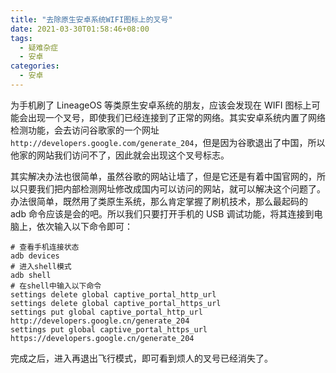 ```yaml
---
title: "去除原生安卓系统WIFI图标上的叉号"
date: 2021-03-30T01:58:46+08:00
tags:
  - 疑难杂症
  - 安卓
categories:
  - 安卓
---
```


为手机刷了 LineageOS 等类原生安卓系统的朋友，应该会发现在 WIFI 图标上可能会出现一个叉号，即使我们已经连接到了正常的网络。其实安卓系统内置了网络检测功能，会去访问谷歌家的一个网址`http://developers.google.com/generate_204`，但是因为谷歌退出了中国，所以他家的网站我们访问不了，因此就会出现这个叉号标志。

其实解决办法也很简单，虽然谷歌的网站让墙了，但是它还是有着中国官网的，所以只要我们把内部检测网址修改成国内可以访问的网站，就可以解决这个问题了。办法很简单，既然用了类原生系统，那么肯定掌握了刷机技术，那么最起码的 adb 命令应该是会的吧。所以我们只要打开手机的 USB 调试功能，将其连接到电脑上，依次输入以下命令即可：

```shell
# 查看手机连接状态
adb devices
# 进入shell模式
adb shell
# 在shell中输入以下命令
settings delete global captive_portal_http_url
settings delete global captive_portal_https_url
settings put global captive_portal_http_url http://developers.google.cn/generate_204
settings put global captive_portal_https_url https://developers.google.cn/generate_204
```

完成之后，进入再退出飞行模式，即可看到烦人的叉号已经消失了。
